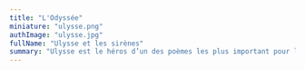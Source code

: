 ```yaml
---
title: "L'Odyssée"
miniature: "ulysse.png"
authImage: "ulysse.jpg"
fullName: "Ulysse et les sirènes"
summary: "Ulysse est le héros d’un des poèmes les plus important pour les grecs, l’Odyssée d’Homère. Les dix années de périples de « l’homme aux milles ruses » sur l’inhospitalière Méditerranée est littéralement une traversé dans la culture grecque. Venez apprendre à dompter la démesure (Hubris) grâce à l’intelligence ( Metis) en suivant les épreuves du divin Ulysse."
---
```

